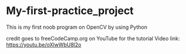 # My-first-practice_project
This is my first noob program on OpenCV by using Python

credit goes to freeCodeCamp.org on YouTube for the tutorial
Video link: https://youtu.be/oXlwWbU8l2o
